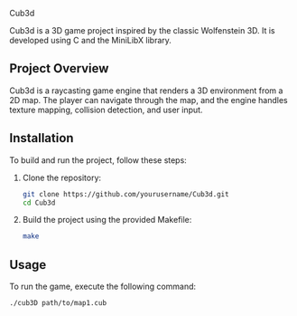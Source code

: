  Cub3d

Cub3d is a 3D game project inspired by the classic Wolfenstein 3D. It is developed using C and the MiniLibX library.

## Project Overview

Cub3d is a raycasting game engine that renders a 3D environment from a 2D map. The player can navigate through the map, and the engine handles texture mapping, collision detection, and user input.

## Installation

To build and run the project, follow these steps:

1. Clone the repository:
    ```sh
    git clone https://github.com/yourusername/Cub3d.git
    cd Cub3d
    ```

2. Build the project using the provided Makefile:
    ```sh
    make
    ```

## Usage

To run the game, execute the following command:
```sh
./cub3D path/to/map1.cub
```
